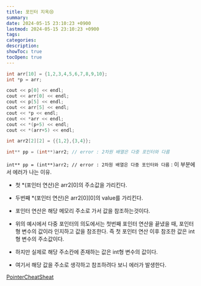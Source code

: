 ```yaml
---
title: 포인터 지옥😢
summary: 
date: 2024-05-15 23:10:23 +0900
lastmod: 2024-05-15 23:10:23 +0900
tags: 
categories: 
description: 
showToc: true
tocOpen: true
---
```



```cpp
int arr[10] = {1,2,3,4,5,6,7,8,9,10};
int *p = arr;

cout << p[0] << endl;
cout << arr[0] << endl;
cout << p[5] << endl;
cout << arr[5] << endl;
cout << *p << endl;
cout << *arr << endl;
cout << *(p+5) << endl;
cout << *(arr+5) << endl;

int arr2[2][2] = {{1,2},{3,4}};

int** pp = (int**)arr2; // error : 2차원 배열은 다중 포인터와 다름

```


`int** pp = (int**)arr2; // error : 2차원 배열은 다중 포인터와 다름` : 이 부분에서 에러가 나는 이유.
- 첫 *(포인터 연산)은 arr2[0]의 주소값을 가리킨다.
 
- 두번째 *(포인터 연산)은 arr2[0][0]의 value를 가리킨다.

- 포인터 연산은 해당 메모리 주소로 가서 값을 참조하는것이다.
 
- 위의 예시에서 다중 포인터의 의도에서는 첫번째 포인터 연산을 끝냈을 때, 포인터형 변수의 값이라 인지하고 값을 참조한다. 즉 첫 포인터 연산 이후 참조한 값은 int형 변수의 주소값이다.

- 하지만 실제로 해당 주소칸에 존재하는 값은 int형 변수의 값이다.

- 여기서 해당 값을 주소로 생각하고 참조하려다 보니 에러가 발생한다.

[PointerCheatSheat](https://www.geeksforgeeks.org/cpp-pointers/)
